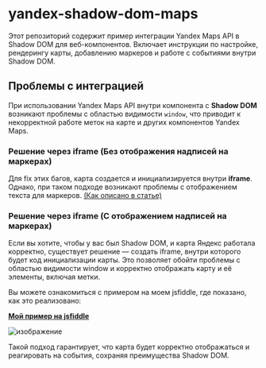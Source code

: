 # yandex-shadow-dom-maps
Этот репозиторий содержит пример интеграции Yandex Maps API в Shadow DOM для веб-компонентов. Включает инструкции по настройке, рендерингу карты, добавлению маркеров и работе с событиями внутри Shadow DOM.

## Проблемы с интеграцией

При использовании Yandex Maps API внутри компонента с **Shadow DOM** возникают проблемы с областью видимости `window`, что приводит к некорректной работе меток на карте и других компонентов Yandex Maps.

### Решение через iframe (Без отображения надписей на маркерах)

Для fix этих багов, карта создается и инициализируется внутри **iframe**. Однако, при таком подходе возникают проблемы с отображением текста для маркеров.
[(Как описано в статье)](https://medium.com/@dagot32167/%D1%81%D0%BF%D0%BE%D1%81%D0%BE%D0%B1-%D1%80%D0%B0%D0%B7%D0%BC%D0%B5%D1%81%D1%82%D0%B8%D1%82%D1%8C-%D1%8F%D0%BD%D0%B4%D0%B5%D0%BA%D1%81-%D0%BA%D0%B0%D1%80%D1%82%D1%83-%D0%B2-shadowdom-ba84a84da037)

### Решение через iframe (С отображением надписей на маркерах)

Если вы хотите, чтобы у вас был Shadow DOM, и карта Яндекс работала корректно, существует решение — создать iframe, внутри которого будет код инициализации карты. Это позволяет обойти проблемы с областью видимости window и корректно отображать карту и её элементы, включая метки.

Вы можете ознакомиться с примером на моем jsfiddle, где показано, как это реализовано:

**[Мой пример на jsfiddle](https://jsfiddle.net/diasporx/fLoz8jpx/123/)**

![изображение](https://github.com/user-attachments/assets/e1b79dbe-c169-40d7-b1ab-466be6ed3352)

Такой подход гарантирует, что карта будет корректно отображаться и реагировать на события, сохраняя преимущества Shadow DOM.
